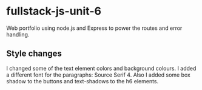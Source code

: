 # fullstack-js-unit-6
Web portfolio using node.js and Express to power the routes and error handling.

## Style changes

I changed some of the text element colors and background colours. I added a different font for the paragraphs: Source Serif 4. Also I added some box shadow to the buttons and text-shadows to the h6 elements.




